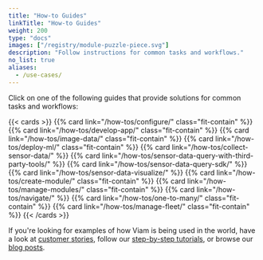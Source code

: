 ```yaml
---
title: "How-to Guides"
linkTitle: "How-to Guides"
weight: 200
type: "docs"
images: ["/registry/module-puzzle-piece.svg"]
description: "Follow instructions for common tasks and workflows."
no_list: true
aliases:
  - /use-cases/
---
```


Click on one of the following guides that provide solutions for common tasks and workflows:

{{< cards >}}
{{% card link="/how-tos/configure/" class="fit-contain" %}}
{{% card link="/how-tos/develop-app/" class="fit-contain" %}}
{{% card link="/how-tos/image-data/" class="fit-contain" %}}
{{% card link="/how-tos/deploy-ml/" class="fit-contain" %}}
{{% card link="/how-tos/collect-sensor-data/" %}}
{{% card link="/how-tos/sensor-data-query-with-third-party-tools/" %}}
{{% card link="/how-tos/sensor-data-query-sdk/" %}}
{{% card link="/how-tos/sensor-data-visualize/" %}}
{{% card link="/how-tos/create-module/" class="fit-contain" %}}
{{% card link="/how-tos/manage-modules/" class="fit-contain" %}}
{{% card link="/how-tos/navigate/" %}}
{{% card link="/how-tos/one-to-many/" class="fit-contain" %}}
{{% card link="/how-tos/manage-fleet/" class="fit-contain" %}}
{{< /cards >}}

If you're looking for examples of how Viam is being used in the world, have a look at [customer stories](https://www.viam.com/customers), follow our [step-by-step tutorials](/tutorials/), or browse our [blog posts](https://www.viam.com/blog?categories=Tutorials).
